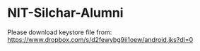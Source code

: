 # NIT-Silchar-Alumni

Please download keystore file from:
https://www.dropbox.com/s/d2fewybg9ii1oew/android.jks?dl=0
